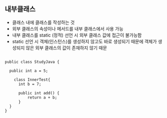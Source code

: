 ## 내부클래스

  - 클래스 내에 클래스를 작성하는 것
  - 외부 클래스의 속성이나 메서드를 내부 클래스에서 사용 가능
  - 내부 클래스를 static (정적) 선언 시 외부 클래스 값에 접근이 불가능함
  - static 선언 시 객체(인스턴스)를 생성하지 않고도 바로 생성되기 때문에 객체가 생성되지 않은 외부 클래스의 값이 존재하지 않기 때문
  
```

public class StudyJava {

  public int a = 5;

    class InnerTest{
      int b = 7;

      public int add() {
          return a + b;
      }
  }
}
  
  ```

